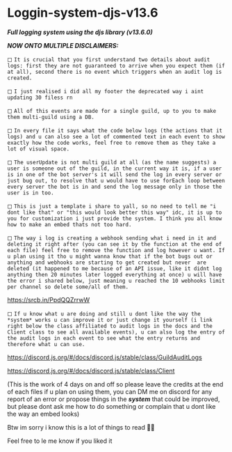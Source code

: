 # Loggin-system-djs-v13.6
***Full logging system using the djs library (v13.6.0)***

***NOW ONTO MULTIPLE DISCLAIMERS:***

◻ `It is crucial that you first understand two details about audit logs: first they are not guaranteed to arrive when you expect them (if at all), second there is no event which triggers when an audit log is created.`

◻ `I just realised i did all my footer the deprecated way i aint updating 30 filess rn`

◻ `All of this events are made for a single guild, up to you to make them multi-guild using a DB.`

◻ `In every file it says what the code below logs (the actions that it logs) and u can also see a lot of commented text in each event to show exactly how the code works, feel free to remove them as they take a lot of visual space.`

◻ `The userUpdate is not multi guild at all (as the name suggests) a user is someone out of the guild, in the current way it is, if a user is in one of the bot server's it will send the log in every server or just bug out, to resolve that u would have to use forEach loop between every server the bot is in and send the log message only in those the user is in too.`

◻ `This is just a template i share to yall, so no need to tell me "i dont like that" or "this would look better this way" idc, it is up to you for customization i just provide the system. I think you all know how to make an embed thats not too hard.`

◻ `The way i log is creating a webhook sending what i need in it and deleting it right after (you can see it by the function at the end of each file) feel free to remove the function and log however u want. If u plan using it tho u might wanna know that if the bot bugs out or anything and webhooks are starting to get created but never  are deleted (it happened to me because of an API issue, like it didnt log anything then 20 minutes later logged everything at once) u will have the error i shared below, just meaning u reached the 10 webhooks limit per channel so delete some/all of them.`

https://srcb.in/PpdQQZrrwW

◻ `If u know what u are doing and still u dont like the way the *system* works u can improve it or just change it yourself (i link right below the class affiliated to audit logs in the docs and the Client class to see all available events), u can also log the entry of the audit logs in each event to see what the entry returns and therefore what u can use.`

https://discord.js.org/#/docs/discord.js/stable/class/GuildAuditLogs

https://discord.js.org/#/docs/discord.js/stable/class/Client

(This is the work of 4 days on and off so please leave the credits at the end of each files if u plan on using them, you can DM me on discord for any report of an error or propose things in the ***system*** that could be improved, but please dont ask me how to do something or complain that u dont like the way an embed looks)

Btw im sorry i know this is a lot of things to read :man_shrugging: 

Feel free to le me know if you liked it
